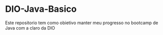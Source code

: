 # DIO-Java-Basico
Este repositorio tem como obietivo manter meu progresso no bootcamp de Java com a claro da DIO
